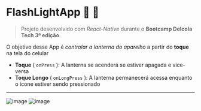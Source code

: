 # FlashLightApp :iphone: :flashlight:

> Projeto desenvolvido com *React-Native* durante o **Bootcamp Delcola Tech 3ª edição**.

O objetivo desse App é *controlar a lanterna do aparelho* a partir do **toque** na tela do celular

- **Toque** ( `onPress` ): A lanterna se acenderá se estiver apagada e vice-versa
- **Toque Longo** ( `onLongPress` ): A lanterna permanecerá acessa enquanto o icone estiver sendo pressionado

---

![image](https://user-images.githubusercontent.com/105802950/176271378-8edc5a16-1dcc-4508-add7-ec4ca161a743.png)  ![image](https://user-images.githubusercontent.com/105802950/176271509-43c58982-042e-417b-9c40-ffc5d1067fdb.png)


